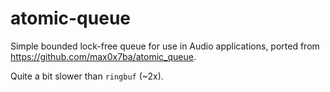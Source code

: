 # atomic-queue

Simple bounded lock-free queue for use in Audio applications, ported from https://github.com/max0x7ba/atomic_queue.

Quite a bit slower than `ringbuf` (~2x).